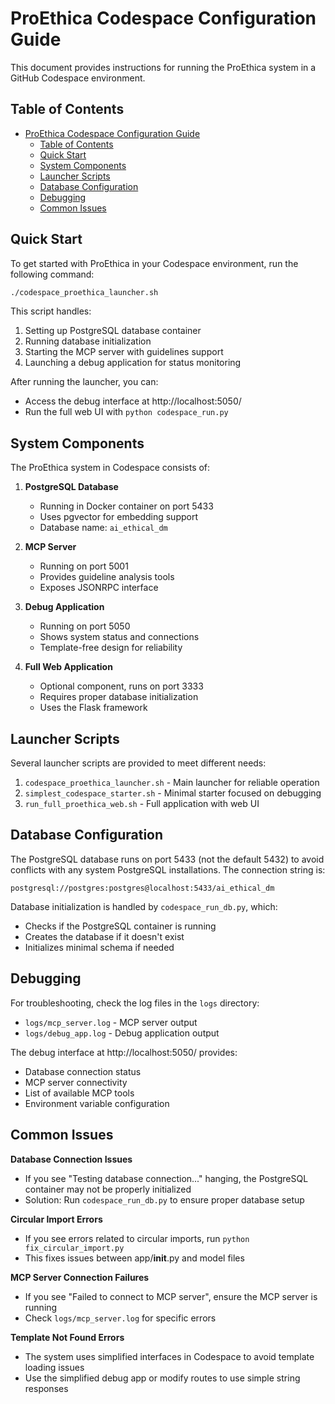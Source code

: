 # ProEthica Codespace Configuration Guide

This document provides instructions for running the ProEthica system in a GitHub Codespace environment.

## Table of Contents

- [ProEthica Codespace Configuration Guide](#proethica-codespace-configuration-guide)
  - [Table of Contents](#table-of-contents)
  - [Quick Start](#quick-start)
  - [System Components](#system-components)
  - [Launcher Scripts](#launcher-scripts)
  - [Database Configuration](#database-configuration)
  - [Debugging](#debugging)
  - [Common Issues](#common-issues)

## Quick Start

To get started with ProEthica in your Codespace environment, run the following command:

```bash
./codespace_proethica_launcher.sh
```

This script handles:
1. Setting up PostgreSQL database container
2. Running database initialization
3. Starting the MCP server with guidelines support
4. Launching a debug application for status monitoring

After running the launcher, you can:
- Access the debug interface at http://localhost:5050/
- Run the full web UI with `python codespace_run.py`

## System Components

The ProEthica system in Codespace consists of:

1. **PostgreSQL Database**
   * Running in Docker container on port 5433
   * Uses pgvector for embedding support
   * Database name: `ai_ethical_dm`

2. **MCP Server**
   * Running on port 5001
   * Provides guideline analysis tools
   * Exposes JSONRPC interface

3. **Debug Application**
   * Running on port 5050
   * Shows system status and connections
   * Template-free design for reliability

4. **Full Web Application**
   * Optional component, runs on port 3333
   * Requires proper database initialization
   * Uses the Flask framework

## Launcher Scripts

Several launcher scripts are provided to meet different needs:

1. `codespace_proethica_launcher.sh` - Main launcher for reliable operation
2. `simplest_codespace_starter.sh` - Minimal starter focused on debugging
3. `run_full_proethica_web.sh` - Full application with web UI

## Database Configuration

The PostgreSQL database runs on port 5433 (not the default 5432) to avoid conflicts with any system PostgreSQL installations. The connection string is:

```
postgresql://postgres:postgres@localhost:5433/ai_ethical_dm
```

Database initialization is handled by `codespace_run_db.py`, which:
- Checks if the PostgreSQL container is running
- Creates the database if it doesn't exist
- Initializes minimal schema if needed

## Debugging

For troubleshooting, check the log files in the `logs` directory:
- `logs/mcp_server.log` - MCP server output
- `logs/debug_app.log` - Debug application output

The debug interface at http://localhost:5050/ provides:
- Database connection status
- MCP server connectivity
- List of available MCP tools
- Environment variable configuration

## Common Issues

**Database Connection Issues**
- If you see "Testing database connection..." hanging, the PostgreSQL container may not be properly initialized
- Solution: Run `codespace_run_db.py` to ensure proper database setup

**Circular Import Errors**
- If you see errors related to circular imports, run `python fix_circular_import.py`
- This fixes issues between app/__init__.py and model files

**MCP Server Connection Failures**
- If you see "Failed to connect to MCP server", ensure the MCP server is running
- Check `logs/mcp_server.log` for specific errors

**Template Not Found Errors**
- The system uses simplified interfaces in Codespace to avoid template loading issues
- Use the simplified debug app or modify routes to use simple string responses
